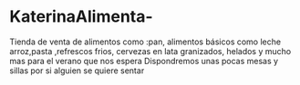 # KaterinaAlimenta-
Tienda de venta de alimentos como :pan, alimentos básicos como leche arroz,pasta ,refrescos frios, cervezas en lata  granizados, helados y mucho mas para el verano que nos espera
Dispondremos unas pocas mesas y sillas por si alguien se quiere sentar
